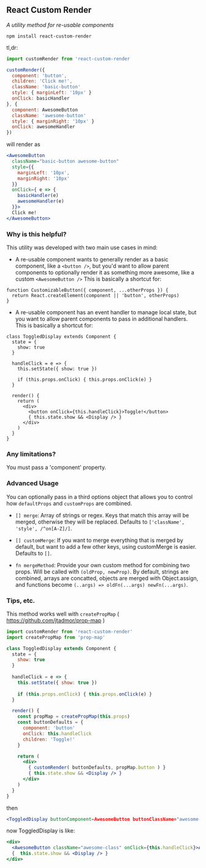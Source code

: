 <h2>React Custom Render</h2>

<em>A utility method for re-usable components</em>

`npm install react-custom-render`

tl,dr: 

```jsx
import customRender from 'react-custom-render

customRender({
  component: 'button',
  children: 'Click me!',
  className: 'basic-button'
  style: { marginLeft: '10px' }
  onClick: basicHandler
}, {
  component: AwesomeButton
  className: 'awesome-button'
  style: { marginRight: '10px' }
  onClick: awesomeHandler
})
```

will render as

```jsx
<AwesomeButton
  className="basic-button awesome-button"
  style={{
    marginLeft: '10px',
    marginRight: '10px'
  }}
  onClick={ e => {
    basicHandler(e)
    awesomeHandler(e)
  }}>
  Click me!
</AwesomeButton>
```

<h3>Why is this helpful?</h3>

This utility was developed with two main use cases in mind:

- A re-usable component wants to generally render as a basic component, like a `<button />`, but you'd want to allow parent components to optionally render it as something more awesome, like a custom `<AwesomeButton />`
This is basically a shortcut for:
```
function CustomizableButton({ component, ...otherProps }) {
  return React.createElement(component || 'button', otherProps)
}
```

- A re-usable component has an event handler to manage local state, but you want to allow parent components to pass in additional handlers.
This is basically a shortcut for:
```
class ToggledDisplay extends Component {
  state = {
    show: true
  }
  
  handleClick = e => {
    this.setState({ show: true })
    
    if (this.props.onClick) { this.props.onClick(e) }
  }

  render() {
    return (
      <div>
        <button onClick={this.handleClick}>Toggle!</button>
        { this.state.show && <Display /> }
      </div>
    )
  }
}
```

<h3>Any limitations?</h3>

You must pass a 'component' property.

<h3>Advanced Usage</h3>

You can optionally pass in a third options object that allows you to control how `defaultProps` and `customProps` are combined.

- `[] merge`: Array of strings or regex. Keys that match this array will be merged, otherwise they will be replaced. Defaults to `['className', 'style', /^on[A-Z]/]`.

- `[] customMerge`: If you want to merge everything that is merged by default, but want to add a few other keys, using customMerge is easier. Defaults to `[]`.

- `fn mergeMethod`: Provide your own custom method for combining two props. Will be called with `(oldProp, newProp)`. By default, strings are combined, arrays are concatted, objects are merged with Object.assign, and functions become `(..args) => oldFn(...args) newFn(...args)`.

<h3>Tips, etc.</h3>

This method works well with `createPropMap` ( https://github.com/jtadmor/prop-map )

```jsx
import customRender from 'react-custom-render'
import createPropMap from 'prop-map'

class ToggledDisplay extends Component {
  state = {
    show: true
  }
  
  handleClick = e => {
    this.setState({ show: true })
    
    if (this.props.onClick) { this.props.onClick(e) }
  }

  render() {
    const propMap = createPropMap(this.props)
    const buttonDefaults = {
      component: 'button'
      onClick: this.handleClick
      children: 'Toggle!'
    }

    return (
      <div>
        { customRender( buttonDefaults, propMap.button ) }
        { this.state.show && <Display /> }
      </div>
    )
  }
}
```

then

```jsx
<ToggledDisplay buttonComponent=AwesomeButton buttonClassName="awesome-class" buttonChildren="Awesome Toggle!" />
```

now ToggledDisplay is like:

```jsx
<div>
  <AwesomeButton className="awesome-class" onClick={this.handleClick}>Awesome Toggle!</AwesomeButton>
  {  this.state.show && <Display /> }
</div>
```




